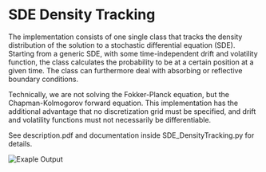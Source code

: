 
# SDE Density Tracking

The implementation consists of one single class that tracks the density distribution of the solution to a stochastic differential equation (SDE). 
Starting from a generic SDE, with some time-independent drift and volatility function, the class calculates the probability to be at 
a certain position at a given time. The class can furthermore deal with absorbing or reflective boundary conditions. 

Technically, we are not solving the Fokker-Planck equation, but the Chapman-Kolmogorov forward equation. 
This implementation has the additional advantage that no discretization grid must be specified, and drift and volatility functions must not necessarily be differentiable. 

See description.pdf and documentation inside SDE_DensityTracking.py for details. 

![Exaple Output](https://github.com/lerasc/SDE_DensityTracking/blob/master/description/PDE_solution.png)
